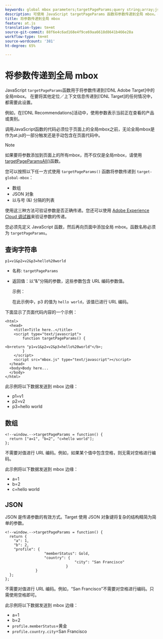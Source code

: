 ```yaml
---
keywords: global mbox parameters;targetPageParams;query string;array;json;dtm;dynamic tag management
description: 可使用 JavaScript targetPageParams 函数将参数传递到全局 mbox。在要向Adobe Target传递更多定位／上下文信息的任何情况下，都需要这样做。
title: 将参数传递到全局 mbox
feature: at.js
translation-type: tm+mt
source-git-commit: 88f6e4c6ad168e4f9ce69aa6618d8641b466e28a
workflow-type: tm+mt
source-wordcount: '381'
ht-degree: 65%

---
```



# 将参数传递到全局 mbox

JavaScript `targetPageParams`函数用于将参数传递到[!DNL Adobe Target]中的全局mbox。 在要将其他定位／上下文信息传递到[!DNL Target]的任何情况中，都需要此设置。

例如，在[!DNL Recommendations]活动中，使用参数表示当前正在查看的产品或类别。

调用JavaScript函数的代码必须位于页面上的全局mbox之前，无论全局mbox是作为at.js的一部分触发还是手动包含在页面代码中。

>[!NOTE]
>
>如果要将参数添加到页面上的所有mbox，而不仅仅是全局mbox，请使用[targetPageParamsAll()](/help/c-implementing-target/c-implementing-target-for-client-side-web/targetpageparamsall.md)函数。

您可以按照以下任一方式使用 `targetPageParams()` 函数将参数传递到 `target-global-mbox`：

* 数组
* JSON 对象
* 以与号 (&amp;) 分隔的列表

使用这三种方法可验证参数是否正确传递。您还可以使用 [Adobe Experience Cloud 调试器](https://experienceleague.adobe.com/docs/debugger/using/experience-cloud-debugger.html)来验证参数的传递。

您必须先定义 JavaScript 函数，然后再向页面中添加全局 mbox。函数名称必须为 `targetPageParams`。

## 查询字符串

```
p1=v1&p2=v2&p3=hello%20world
```

* 名称: `targetPageParams`
* 返回值：以“&amp;”分隔的参数，这些参数包含 URL 编码参数值。

   示例：

   在此示例中，p3 的值为 `hello world`，该值已进行 URL 编码。

下面显示了页面代码内容的一个示例：

```
<html> 
  <head> 
    <title>Title here..</title> 
    <script type="text/javascript"> 
        function targetPageParams() { 
           
<b>return "p1=v1&p2=v2&p3=hello%20world"</b>; 
        } 
    </script> 
    <script src="mbox.js" type="text/javascript"></script> 
  </head> 
  <body>Body here... 
  </body> 
</html>
```

此示例将以下数据发送到 mbox 边缘：

* p1=v1
* p2=v2
* p3=hello world

## 数组

```
<!--window.-->targetPageParams = function() { 
  return ["a=1", "b=2", "c=hello world"]; 
}; 
```

不需要对值进行 URL 编码。例如，如果某个值中包含空格，则无需对空格进行编码。

此示例将以下数据发送到 mbox 边缘：

* a=1
* b=2
* c=hello world

## JSON

JSON 是传递参数的有效方式。Target 使用 JSON 对象键将复杂的结构精简为简单的参数。

```
<!--window.-->targetPageParams = function() { 
  return { 
    "a": 1, 
    "b": 2, 
    "profile": { 
                  "memberStatus": Gold, 
                  "country": { 
                                "city": "San Francisco" 
                            } 
              } 
  }; 
}; 
```

不需要对值进行 URL 编码。例如，“San Francisco”不需要对空格进行编码。只需使用空格即可。

此示例将以下数据发送到 mbox 边缘：

* a=1
* b=2
* `profile.memberStatus`=黄金
* `profile.country.city`=San Francisco